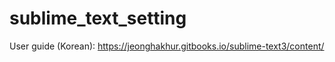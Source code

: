 # sublime_text_setting

User guide (Korean): https://jeonghakhur.gitbooks.io/sublime-text3/content/
